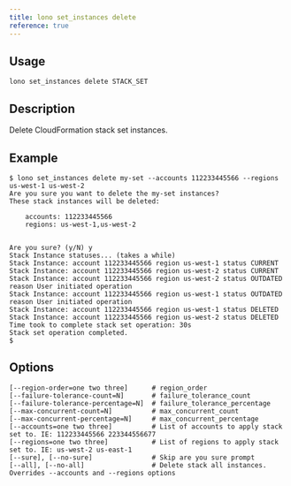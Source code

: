 ```yaml
---
title: lono set_instances delete
reference: true
---
```


## Usage

    lono set_instances delete STACK_SET

## Description

Delete CloudFormation stack set instances.

## Example

    $ lono set_instances delete my-set --accounts 112233445566 --regions us-west-1 us-west-2
    Are you sure you want to delete the my-set instances?
    These stack instances will be deleted:

        accounts: 112233445566
        regions: us-west-1,us-west-2


    Are you sure? (y/N) y
    Stack Instance statuses... (takes a while)
    Stack Instance: account 112233445566 region us-west-1 status CURRENT
    Stack Instance: account 112233445566 region us-west-2 status CURRENT
    Stack Instance: account 112233445566 region us-west-2 status OUTDATED reason User initiated operation
    Stack Instance: account 112233445566 region us-west-1 status OUTDATED reason User initiated operation
    Stack Instance: account 112233445566 region us-west-1 status DELETED
    Stack Instance: account 112233445566 region us-west-2 status DELETED
    Time took to complete stack set operation: 30s
    Stack set operation completed.
    $


## Options

```
[--region-order=one two three]      # region_order
[--failure-tolerance-count=N]       # failure_tolerance_count
[--failure-tolerance-percentage=N]  # failure_tolerance_percentage
[--max-concurrent-count=N]          # max_concurrent_count
[--max-concurrent-percentage=N]     # max_concurrent_percentage
[--accounts=one two three]          # List of accounts to apply stack set to. IE: 112233445566 223344556677
[--regions=one two three]           # List of regions to apply stack set to. IE: us-west-2 us-east-1
[--sure], [--no-sure]               # Skip are you sure prompt
[--all], [--no-all]                 # Delete stack all instances. Overrides --accounts and --regions options
```

